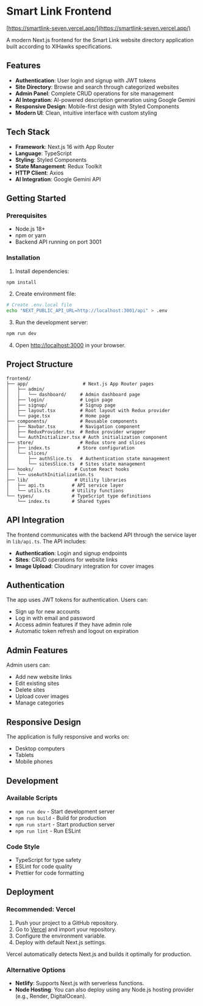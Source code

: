 # Smart Link Frontend

[https://smartlink-seven.vercel.app/](https://smartlink-seven.vercel.app/)

A modern Next.js frontend for the Smart Link website directory application built according to XIHawks specifications.

## Features

* **Authentication**: User login and signup with JWT tokens
* **Site Directory**: Browse and search through categorized websites
* **Admin Panel**: Complete CRUD operations for site management
* **AI Integration**: AI-powered description generation using Google Gemini
* **Responsive Design**: Mobile-first design with Styled Components
* **Modern UI**: Clean, intuitive interface with custom styling

## Tech Stack

* **Framework**: Next.js 16 with App Router
* **Language**: TypeScript
* **Styling**: Styled Components
* **State Management**: Redux Toolkit
* **HTTP Client**: Axios
* **AI Integration**: Google Gemini API

## Getting Started

### Prerequisites

* Node.js 18+
* npm or yarn
* Backend API running on port 3001

### Installation

1. Install dependencies:

```bash
npm install
```

2. Create environment file:

```bash
# Create .env.local file
echo "NEXT_PUBLIC_API_URL=http://localhost:3001/api" > .env
```

3. Run the development server:

```bash
npm run dev
```

4. Open [http://localhost:3000](http://localhost:3000) in your browser.

## Project Structure

```
frontend/
├── app/                    # Next.js App Router pages
│   ├── admin/
│   │   └── dashboard/     # Admin dashboard page
│   ├── login/             # Login page
│   ├── signup/            # Signup page
│   ├── layout.tsx         # Root layout with Redux provider
│   └── page.tsx           # Home page
├── components/            # Reusable components
│   ├── Navbar.tsx         # Navigation component
│   ├── ReduxProvider.tsx  # Redux provider wrapper
│   └── AuthInitializer.tsx # Auth initialization component
├── store/                 # Redux store and slices
│   ├── index.ts          # Store configuration
│   └── slices/
│       ├── authSlice.ts   # Authentication state management
│       └── sitesSlice.ts  # Sites state management
├── hooks/               # Custom React hooks
│   └── useAuthInitialization.ts
├── lib/                 # Utility libraries
│   ├── api.ts          # API service layer
│   └── utils.ts        # Utility functions
└── types/              # TypeScript type definitions
    └── index.ts        # Shared types
```

## API Integration

The frontend communicates with the backend API through the service layer in `lib/api.ts`. The API includes:

* **Authentication**: Login and signup endpoints
* **Sites**: CRUD operations for website links
* **Image Upload**: Cloudinary integration for cover images

## Authentication

The app uses JWT tokens for authentication. Users can:

* Sign up for new accounts
* Log in with email and password
* Access admin features if they have admin role
* Automatic token refresh and logout on expiration

## Admin Features

Admin users can:

* Add new website links
* Edit existing sites
* Delete sites
* Upload cover images
* Manage categories

## Responsive Design

The application is fully responsive and works on:

* Desktop computers
* Tablets
* Mobile phones

## Development

### Available Scripts

* `npm run dev` - Start development server
* `npm run build` - Build for production
* `npm run start` - Start production server
* `npm run lint` - Run ESLint

### Code Style

* TypeScript for type safety
* ESLint for code quality
* Prettier for code formatting

## Deployment

### Recommended: Vercel

1. Push your project to a GitHub repository.
2. Go to [Vercel](https://vercel.com/) and import your repository.
3. Configure the environment variable.
4. Deploy with default Next.js settings.

Vercel automatically detects Next.js and builds it optimally for production.

### Alternative Options

* **Netlify**: Supports Next.js with serverless functions.
* **Node Hosting**: You can also deploy using any Node.js hosting provider (e.g., Render, DigitalOcean).

